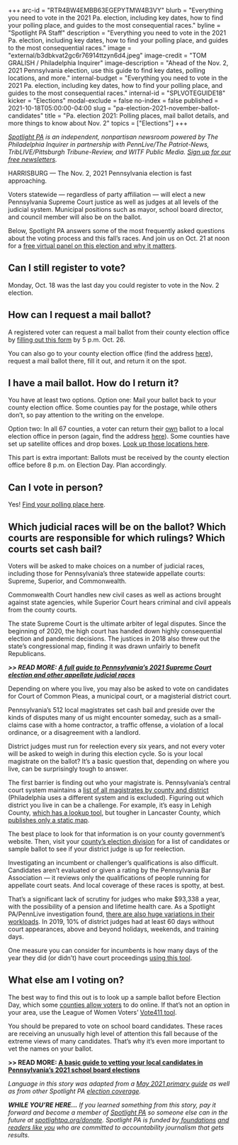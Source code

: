 +++
arc-id = "RTR4BW4EMBB63EGEPYTMW4B3VY"
blurb = "Everything you need to vote in the 2021 Pa. election, including key dates, how to find your polling place, and guides to the most consequential races."
byline = "Spotlight PA Staff"
description = "Everything you need to vote in the 2021 Pa. election, including key dates, how to find your polling place, and guides to the most consequential races."
image = "external/b3dbkvat2gc6r76914ttzyn6d4.jpeg"
image-credit = "TOM GRALISH / Philadelphia Inquirer"
image-description = "Ahead of the Nov. 2, 2021 Pennsylvania election, use this guide to find key dates, polling locations, and more."
internal-budget = "Everything you need to vote in the 2021 Pa. election, including key dates, how to find your polling place, and guides to the most consequential races."
internal-id = "SPLVOTEGUIDE18"
kicker = "Elections"
modal-exclude = false
no-index = false
published = 2021-10-18T05:00:00-04:00
slug = "pa-election-2021-november-ballot-candidates"
title = "Pa. election 2021: Polling places, mail ballot details, and more things to know about Nov. 2"
topics = ["Elections"]
+++

<a href="https://lesspage.com/"><i>Spotlight PA</i></a><i> is an independent, nonpartisan newsroom powered by The Philadelphia Inquirer in partnership with PennLive/The Patriot-News, TribLIVE/Pittsburgh Tribune-Review, and WITF Public Media. </i><a href="https://lesspage.com/newsletters"><i>Sign up for our free newsletters</i></a><i>.</i>

HARRISBURG — The Nov. 2, 2021 Pennsylvania election is fast approaching.

Voters statewide — regardless of party affiliation — will elect a new Pennsylvania Supreme Court justice as well as judges at all levels of the judicial system. Municipal positions such as mayor, school board director, and council member will also be on the ballot.

Below, Spotlight PA answers some of the most frequently asked questions about the voting process and this fall’s races. And join us on Oct. 21 at noon for a <a href="https://lesspage.com/news/2021/10/pa-elections-2021-judicial-appellate/">free virtual panel on this election and why it matters</a>.

<script src="https://lesspage.com/embed.js" async></script><div data-spl-embed-version="1" data-spl-src="https://lesspage.com/embeds/newsletter/"></div>

## Can I still register to vote?

Monday, Oct. 18 was the last day you could register to vote in the Nov. 2 election.

## How can I request a mail ballot?

A registered voter can request a mail ballot from their county election office by <a href="https://www.pavoterservices.pa.gov/onlineabsenteeapplication/#/OnlineAbsenteeBegin">filling out this form</a> by 5 p.m. Oct. 26.

You can also go to your county election office (find the address <a href="https://www.vote.pa.gov/Resources/Pages/Contact-Your-Election-Officials.aspx">here</a>), request a mail ballot there, fill it out, and return it on the spot.

## I have a mail ballot. How do I return it?

You have at least two options. Option one: Mail your ballot back to your county election office. Some counties pay for the postage, while others don’t, so pay attention to the writing on the envelope.

Option two: In all 67 counties, a voter can return their <a href="https://lesspage.com/news/2020/10/pa-who-can-drop-off-mail-absentee-ballots/">own</a> ballot to a local election office in person (again, find the address <a href="https://www.vote.pa.gov/Resources/Pages/Contact-Your-Election-Officials.aspx">here</a>). Some counties have set up satellite offices and drop boxes. <a href="https://www.vote.pa.gov/Voting-in-PA/Pages/Drop-Box.aspx">Look up those locations here</a>.

This part is extra important: Ballots must be received by the county election office before 8 p.m. on Election Day. Plan accordingly.

## Can I vote in person?

Yes! <a href="https://www.pavoterservices.pa.gov/pages/pollingplaceinfo.aspx">Find your polling place here</a>.

## Which judicial races will be on the ballot? Which courts are responsible for which rulings? Which courts set cash bail?

Voters will be asked to make choices on a number of judicial races, including those for Pennsylvania’s three statewide appellate courts: Supreme, Superior, and Commonwealth.

Commonwealth Court handles new civil cases as well as actions brought against state agencies, while Superior Court hears criminal and civil appeals from the county courts.

The state Supreme Court is the ultimate arbiter of legal disputes. Since the beginning of 2020, the high court has handed down highly consequential election and pandemic decisions. The justices in 2018 also threw out the state’s congressional map, finding it was drawn unfairly to benefit Republicans.

<i><b>&gt;&gt; READ MORE: </b></i><a href="https://lesspage.com/news/2021/10/pa-supreme-court-election-justices-cases-voter-guide/"><i><b>A full guide to Pennsylvania’s 2021 Supreme Court election and other appellate judicial races</b></i></a>

Depending on where you live, you may also be asked to vote on candidates for Court of Common Pleas, a municipal court, or a magisterial district court.

Pennsylvania’s 512 local magistrates set cash bail and preside over the kinds of disputes many of us might encounter someday, such as a small-claims case with a home contractor, a traffic offense, a violation of a local ordinance, or a disagreement with a landlord.

District judges must run for reelection every six years, and not every voter will be asked to weigh in during this election cycle. So is your local magistrate on the ballot? It’s a basic question that, depending on where you live, can be surprisingly tough to answer.

The first barrier is finding out who your magistrate is. Pennsylvania’s central court system maintains a <a href="http://www.pacourts.us/courts/minor-courts/magisterial-district-judges/">list of all magistrates by county and district</a> (Philadelphia uses a different system and is excluded). Figuring out which district you live in can be a challenge. For example, it’s easy in Lehigh County, <a href="https://www.lccpa.org/mdjinfo/mdjlookup">which has a lookup tool</a>, but tougher in Lancaster County, which <a href="https://court.co.lancaster.pa.us/DocumentCenter/View/90/Magisterial-District-Map?bidId=">publishes only a static map</a>.

The best place to look for that information is on your county government’s website. Then, visit your <a href="https://www.votespa.com/Resources/Pages/Contact-Your-Election-Officials.aspx">county’s election division</a> for a list of candidates or sample ballot to see if your district judge is up for reelection.

Investigating an incumbent or challenger’s qualifications is also difficult. Candidates aren’t evaluated or given a rating by the Pennsylvania Bar Association — it reviews only the qualifications of people running for appellate court seats. And local coverage of these races is spotty, at best.

That’s a significant lack of scrutiny for judges who make $93,338 a year, with the possibility of a pension and lifetime health care. As a Spotlight PA/PennLive investigation found, <a href="https://lesspage.com/news/2020/12/pa-district-judges-investigation-workloads-caseloads-spotlight-pa-pennlive/">there are also huge variations in their workloads</a>. In 2019, 10% of district judges had at least 60 days without court appearances, above and beyond holidays, weekends, and training days.

One measure you can consider for incumbents is how many days of the year they did (or didn’t) have court proceedings <a href="https://lesspage.com/news/2020/12/pa-district-judge-lookup-county-caseloads-workloads-investigation-spotlight-pa-pennlive/">using this tool</a>.

<script src="https://lesspage.com/embed.js" async></script><div data-spl-embed-version="1" data-spl-src="https://lesspage.com/embeds/donate/"></div>

## What else am I voting on?

The best way to find this out is to look up a sample ballot before Election Day, which some <a href="https://www.votespa.com/Resources/Pages/Contact-Your-Election-Officials.aspx">counties allow voters</a> to do online. If that’s not an option in your area, use the League of Women Voters’ <a href="https://www.vote411.org/pennsylvania">Vote411 tool</a>.

You should be prepared to vote on school board candidates. These races are receiving an unusually high level of attention this fall because of the extreme views of many candidates. That’s why it’s even more important to vet the names on your ballot.

<b>&gt;&gt; READ MORE: </b><a href="https://lesspage.com/news/2021/10/pennsylvania-school-board-meetings-elections-2021-critical-race-theory/"><b>A basic guide to vetting your local candidates in Pennsylvania’s 2021 school board elections</b></a>

<i>Language in this story was adapted from a </i><a href="https://lesspage.com/news/2021/05/pa-may-2021-primary-questions-answered/"><i>May 2021 primary guide</i></a><i> as well as from other Spotlight PA </i><a href="https://lesspage.com/topics/elections/"><i>election coverage</i></a><i>.</i>

<i><b>WHILE YOU’RE HERE...</b></i><i> If you learned something from this story, pay it forward and become a member of </i><a href="https://lesspage.com/"><i>Spotlight PA</i></a><i> so someone else can in the future at </i><a href="http://spotlightpa.org/donate"><i>spotlightpa.org/donate</i></a><i>. Spotlight PA is funded by</i><a href="https://lesspage.com/support"><i> foundations</i></a><i> </i><a href="https://lesspage.com/support"><i>and readers like you</i></a><i> who are committed to accountability journalism that gets results.</i>
